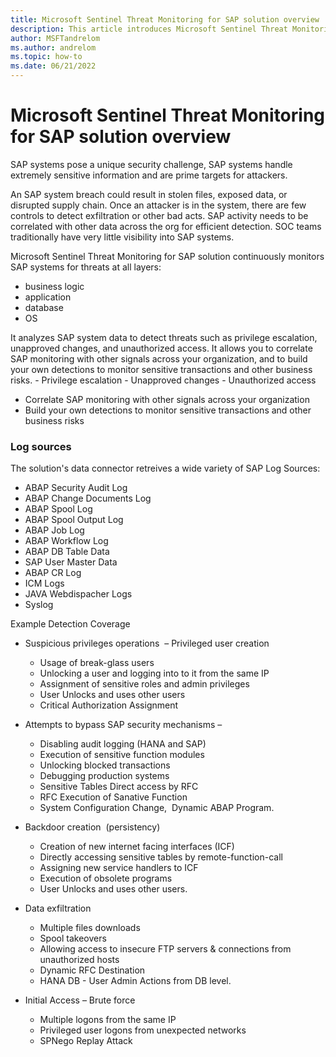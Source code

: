 ```yaml
---
title: Microsoft Sentinel Threat Monitoring for SAP solution overview  | Microsoft Docs
description: This article introduces Microsoft Sentinel Threat Monitoring solution for SAP
author: MSFTandrelom
ms.author: andrelom
ms.topic: how-to
ms.date: 06/21/2022
---
```


# Microsoft Sentinel Threat Monitoring for SAP solution overview

SAP systems pose a unique security challenge, SAP systems handle extremely sensitive information and are prime targets for attackers.

An SAP system breach could result in stolen files, exposed data, or disrupted supply chain. Once an attacker is in the system, there are few controls to detect exfiltration or other bad acts. SAP activity needs to be correlated with other data across the org for efficient detection. SOC teams traditionally have very little visibility into SAP systems.


Microsoft Sentinel Threat Monitoring for SAP solution continuously monitors SAP systems for threats at all layers: 
- business logic
- application
- database
- OS

It analyzes SAP system data to detect threats such as privilege escalation, unapproved changes, and unauthorized access. It allows you to correlate SAP monitoring with other signals across your organization, and to build your own detections to monitor sensitive transactions and other business risks.
    - Privilege escalation
    - Unapproved changes
    - Unauthorized access
- Correlate SAP monitoring with other signals across your organization
- Build your own detections to monitor sensitive transactions and other business risks


### Log sources

The solution's data connector retreives a wide variety of SAP Log Sources:
- ABAP Security Audit Log 
- ABAP Change Documents Log 
- ABAP Spool Log 
- ABAP Spool Output Log 
- ABAP Job Log 
- ABAP Workflow Log 
- ABAP DB Table Data
- SAP User Master Data
- ABAP CR Log
- ICM Logs
- JAVA Webdispacher Logs 
- Syslog

Example Detection Coverage

- Suspicious privileges operations 
  – Privileged user creation
  - Usage of break-glass users
  - Unlocking a user and logging into to it from the same IP
  - Assignment of sensitive roles and admin privileges 
  - User Unlocks and uses other users
  - Critical Authorization Assignment 
 
- Attempts to bypass SAP security mechanisms –
  - Disabling audit logging (HANA and SAP)
  - Execution of sensitive function modules
  - Unlocking blocked transactions
  - Debugging production systems
  - Sensitive Tables Direct access by RFC
  - RFC Execution of Sanative Function
  - System Configuration Change,  Dynamic ABAP Program.

- Backdoor creation  (persistency) 
  - Creation of new internet facing interfaces (ICF)
  - Directly accessing sensitive tables by remote-function-call
  - Assigning new service handlers to ICF
  - Execution of obsolete programs
  - User Unlocks and uses other users.
 
- Data exfiltration 
  - Multiple files downloads
  - Spool takeovers
  - Allowing access to insecure FTP servers & connections from unauthorized hosts
  - Dynamic RFC Destination
  - HANA DB - User Admin Actions from DB level.
 
- Initial Access 
  – Brute force
  - Multiple logons from the same IP
  - Privileged user logons from unexpected networks
  - SPNego Replay Attack 
